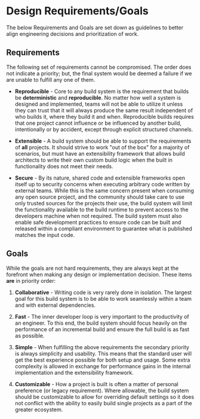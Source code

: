 # Design Requirements/Goals
The below Requirements and Goals are set down as guidelines to better align engineering decisions and prioritization of work.

## Requirements
The following set of requirements cannot be compromised. The order does not indicate a priority; but, the final system would be deemed a failure if we are unable to fulfill any one of them.

* **Reproducible** - Core to any build system is the requirement that builds be **deterministic** and **reproducible**. No matter how well a system is designed and implemented, teams will not be able to utilize it unless they can trust that it will always produce the same result independent of who builds it, where they build it and when. Reproducible builds requires that one project cannot influence or be influenced by another build, intentionally or by accident, except through explicit structured channels.

* **Extensible** - A build system should be able to support the requirements of **all** projects. It should strive to work "out of the box" for a majority of scenarios, but must have an extensibility framework that allows build architects to write their own custom build logic when the built in functionality does not meet their needs.

* **Secure** - By its nature, shared code and extensible frameworks open itself up to security concerns when executing arbitrary code written by external teams. While this is the same concern present when consuming any open source project, and the community should take care to use only trusted sources for the projects their use, the build system will limit the functionality available to the build runtime to prevent access to the developers machine when not required. The build system must also enable safe development practices to ensure code can be built and released within a compliant environment to guarantee what is published matches the input code.

## Goals
While the goals are not hard requirements, they are always kept at the forefront when making any design or implementation decision. These items **are** in priority order:

1. **Collaborative** - Writing code is very rarely done in isolation. The largest goal for this build system is to be able to work seamlessly within a team and with external dependencies.

1. **Fast** - The inner developer loop is very important to the productivity of an engineer. To this end, the build system should focus heavily on the performance of an incremental build and ensure the full build is as fast as possible.

1. **Simple** - When fulfilling the above requirements the secondary priority is always simplicity and usability. This means that the standard user will get the best experience possible for both setup and usage. Some extra complexity is allowed in exchange for performance gains in the internal implementation and the extensibility framework.

1. **Customizable** - How a project is built is often a matter of personal preference (or legacy requirement). Where allowable, the build system should be customizable to allow for overriding default settings so it does not conflict with the ability to easily build single projects as a part of the greater ecosystem.